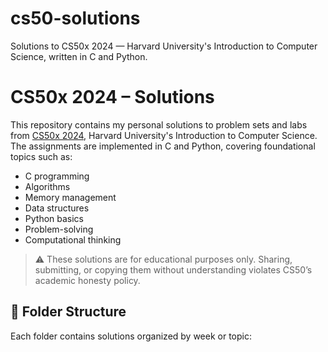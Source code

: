 # cs50-solutions
Solutions to CS50x 2024 — Harvard University's Introduction to Computer Science, written in C and Python.

# CS50x 2024 – Solutions

This repository contains my personal solutions to problem sets and labs from [CS50x 2024](https://cs50.harvard.edu/x/), Harvard University's Introduction to Computer Science. The assignments are implemented in C and Python, covering foundational topics such as:

- C programming
- Algorithms
- Memory management
- Data structures
- Python basics
- Problem-solving
- Computational thinking

> ⚠️ These solutions are for educational purposes only. Sharing, submitting, or copying them without understanding violates CS50’s academic honesty policy.

## 📁 Folder Structure
Each folder contains solutions organized by week or topic:

